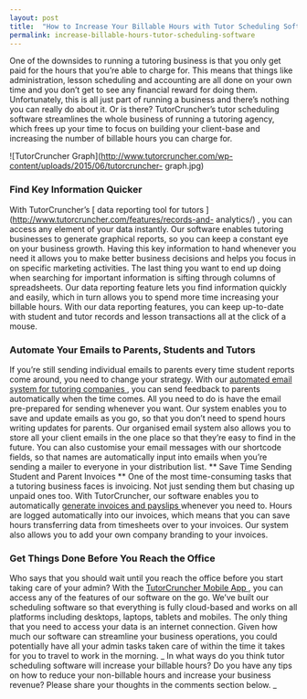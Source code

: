 ```yaml
---
layout: post
title:  "How to Increase Your Billable Hours with Tutor Scheduling Software"
permalink: increase-billable-hours-tutor-scheduling-software
---
```

One of the downsides to running a tutoring business is that you only get paid
for the hours that you’re able to charge for. This means that things like
administration, lesson scheduling and accounting are all done on your own time
and you don’t get to see any financial reward for doing them. Unfortunately,
this is all just part of running a business and there’s nothing you can really
do about it. Or is there? TutorCruncher’s tutor scheduling software
streamlines the whole business of running a tutoring agency, which frees up
your time to focus on building your client-base and increasing the number of
billable hours you can charge for.

![TutorCruncher
Graph](http://www.tutorcruncher.com/wp-content/uploads/2015/06/tutorcruncher-
graph.jpg)

### Find Key Information Quicker

With TutorCruncher’s [ data
reporting tool for tutors ](http://www.tutorcruncher.com/features/records-and-
analytics/) , you can access any element of your data instantly. Our software
enables tutoring businesses to generate graphical reports, so you can keep a
constant eye on your business growth. Having this key information to hand
whenever you need it allows you to make better business decisions and helps
you focus in on specific marketing activities. The last thing you want to end
up doing when searching for important information is sifting through columns
of spreadsheets. Our data reporting feature lets you find information quickly
and easily, which in turn allows you to spend more time increasing your
billable hours. With our data reporting features, you can keep up-to-date with
student and tutor records and lesson transactions all at the click of a mouse.

### Automate Your Emails to Parents, Students and Tutors

If you’re still
sending individual emails to parents every time student reports come around,
you need to change your strategy. With our [ automated email system for
tutoring companies ](http://www.tutorcruncher.com/features/automated-emails/)
, you can send feedback to parents automatically when the time comes. All you
need to do is have the email pre-prepared for sending whenever you want. Our
system enables you to save and update emails as you go, so that you don’t need
to spend hours writing updates for parents. Our organised email system also
allows you to store all your client emails in the one place so that they’re
easy to find in the future. You can also customise your email messages with
our shortcode fields, so that names are automatically input into emails when
you’re sending a mailer to everyone in your distribution list. ** Save Time
Sending Student and Parent Invoices ** One of the most time-consuming tasks
that a tutoring business faces is invoicing. Not just sending them but chasing
up unpaid ones too. With TutorCruncher, our software enables you to
automatically [ generate invoices and payslips
](http://www.tutorcruncher.com/features/automated-invoicing-payroll/) whenever
you need to. Hours are logged automatically into our invoices, which means
that you can save hours transferring data from timesheets over to your
invoices. Our system also allows you to add your own company branding to your
invoices. 

### Get Things Done Before You Reach the Office

Who says that you
should wait until you reach the office before you start taking care of your
admin? With the [ TutorCruncher Mobile App
](http://www.tutorcruncher.com/features/mobile-app/) , you can access any of
the features of our software on the go. We’ve built our scheduling software so
that everything is fully cloud-based and works on all platforms including
desktops, laptops, tablets and mobiles. The only thing that you need to access
your data is an internet connection. Given how much our software can
streamline your business operations, you could potentially have all your admin
tasks taken care of within the time it takes for you to travel to work in the
morning. _ In what ways do you think tutor scheduling software will increase
your billable hours? Do you have any tips on how to reduce your non-billable
hours and increase your business revenue? Please share your thoughts in the
comments section below. _

